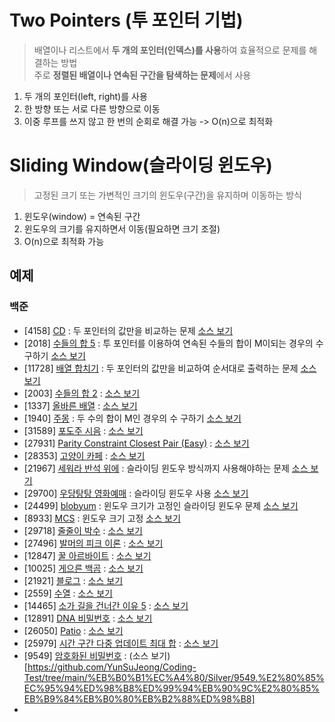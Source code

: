 # Two Pointers (투 포인터 기법)
> 배열이나 리스트에서 **두 개의 포인터(인덱스)를 사용**하여 효율적으로 문제를 해결하는 방법  
> 주로 **정렬된 배열이나 연속된 구간을 탐색하는 문제**에서 사용

1. 두 개의 포인터(left, right)를 사용
2. 한 방향 또는 서로 다른 방향으로 이동
3. 이중 루프를 쓰지 않고 한 번의 순회로 해결 가능 -> O(n)으로 최적화

# Sliding Window(슬라이딩 윈도우)
> 고정된 크기 또는 가변적인 크기의 윈도우(구간)을 유지하며 이동하는 방식

1. 윈도우(window) = 연속된 구간
2. 윈도우의 크기를 유지하면서 이동(필요하면 크기 조절)
3. O(n)으로 최적화 가능



## 예제
### 백준
- [4158] [CD](https://www.acmicpc.net/problem/4158) : 두 포인터의 값만을 비교하는 문제 [소스 보기](https://github.com/YunSuJeong/BAEKJOON/tree/main/%EB%B0%B1%EC%A4%80/Silver/4158.%E2%80%85CD)
- [2018] [수들의 합 5](https://www.acmicpc.net/problem/2018) : 투 포인터를 이용하여 연속된 수들의 합이 M이되는 경우의 수 구하기 [소스 보기](https://github.com/YunSuJeong/BAEKJOON/tree/main/%EB%B0%B1%EC%A4%80/Silver/2018.%E2%80%85%EC%88%98%EB%93%A4%EC%9D%98%E2%80%85%ED%95%A9%E2%80%855)
- [11728] [배열 합치기](https://www.acmicpc.net/problem/11728) : 두 포인터의 값만을 비교하여 순서대로 출력하는 문제 [소스 보기](https://github.com/YunSuJeong/BAEKJOON/tree/main/%EB%B0%B1%EC%A4%80/Silver/11728.%E2%80%85%EB%B0%B0%EC%97%B4%E2%80%85%ED%95%A9%EC%B9%98%EA%B8%B0)
- [2003] [수들의 합 2](https://www.acmicpc.net/problem/2003) : [소스 보기](https://github.com/YunSuJeong/BAEKJOON/tree/main/%EB%B0%B1%EC%A4%80/Silver/2003.%E2%80%85%EC%88%98%EB%93%A4%EC%9D%98%E2%80%85%ED%95%A9%E2%80%852)
- [1337] [올바른 배열](https://www.acmicpc.net/problem/1337) : [소스 보기](https://github.com/YunSuJeong/BAEKJOON/tree/main/%EB%B0%B1%EC%A4%80/Silver/1337.%E2%80%85%EC%98%AC%EB%B0%94%EB%A5%B8%E2%80%85%EB%B0%B0%EC%97%B4)
- [1940] [주몽](https://www.acmicpc.net/problem/1940) : 두 수의 합이 M인 경우의 수 구하기 [소스 보기](https://github.com/YunSuJeong/BAEKJOON/tree/main/%EB%B0%B1%EC%A4%80/Silver/1940.%E2%80%85%EC%A3%BC%EB%AA%BD)
- [31589] [포도주 시음](https://www.acmicpc.net/problem/31589) : [소스 보기](https://github.com/YunSuJeong/BAEKJOON/tree/main/%EB%B0%B1%EC%A4%80/Silver/31589.%E2%80%85%ED%8F%AC%EB%8F%84%EC%A3%BC%E2%80%85%EC%8B%9C%EC%9D%8C)
- [27931] [Parity Constraint Closest Pair (Easy)](https://www.acmicpc.net/problem/27931) : [소스 보기](https://github.com/YunSuJeong/BAEKJOON/tree/main/%EB%B0%B1%EC%A4%80/Silver/27931.%E2%80%85Parity%E2%80%85Constraint%E2%80%85Closest%E2%80%85Pair%E2%80%85%EF%BC%88Easy%EF%BC%89)
- [28353] [고양이 카페](https://www.acmicpc.net/problem/28353) : [소스 보기](https://github.com/YunSuJeong/BAEKJOON/tree/main/%EB%B0%B1%EC%A4%80/Silver/28353.%E2%80%85%EA%B3%A0%EC%96%91%EC%9D%B4%E2%80%85%EC%B9%B4%ED%8E%98)
- [21967] [세워라 반석 위에](https://www.acmicpc.net/problem/21967) : 슬라이딩 윈도우 방식까지 사용해야하는 문제 [소스 보기]()
- [29700] [우당탕탕 영화예매](https://www.acmicpc.net/problem/29700) : 슬라이딩 윈도우 사용 [소스 보기](https://github.com/YunSuJeong/BAEKJOON/tree/main/%EB%B0%B1%EC%A4%80/Silver/29700.%E2%80%85%EC%9A%B0%EB%8B%B9%ED%83%95%ED%83%95%E2%80%85%EC%98%81%ED%99%94%EC%98%88%EB%A7%A4)
- [24499] [blobyum](https://www.acmicpc.net/problem/24499) : 윈도우 크기가 고정인 슬라이딩 윈도우 문제 [소스 보기](https://github.com/YunSuJeong/BAEKJOON/tree/main/%EB%B0%B1%EC%A4%80/Silver/24499.%E2%80%85blobyum)
- [8933] [MCS](https://www.acmicpc.net/problem/8933) : 윈도우 크기 고정 [소스 보기](https://github.com/YunSuJeong/BAEKJOON/tree/main/%EB%B0%B1%EC%A4%80/Silver/8933.%E2%80%85MCS)
- [29718] [줄줄이 박수](https://www.acmicpc.net/problem/29718) : [소스 보기](https://github.com/YunSuJeong/Coding-Test/tree/main/%EB%B0%B1%EC%A4%80/Silver/29718.%E2%80%85%EC%A4%84%EC%A4%84%EC%9D%B4%E2%80%85%EB%B0%95%EC%88%98)
- [27496] [발머의 피크 이론](https://www.acmicpc.net/problem/27496) : [소스 보기](https://github.com/YunSuJeong/Coding-Test/tree/main/%EB%B0%B1%EC%A4%80/Silver/27496.%E2%80%85%EB%B0%9C%EB%A8%B8%EC%9D%98%E2%80%85%ED%94%BC%ED%81%AC%E2%80%85%EC%9D%B4%EB%A1%A0)
- [12847] [꿀 아르바이트](https://www.acmicpc.net/problem/12847) : [소스 보기](https://github.com/YunSuJeong/Coding-Test/tree/main/%EB%B0%B1%EC%A4%80/Silver/12847.%E2%80%85%EA%BF%80%E2%80%85%EC%95%84%EB%A5%B4%EB%B0%94%EC%9D%B4%ED%8A%B8)
- [10025] [게으른 백곰](https://www.acmicpc.net/problem/10025) : [소스 보기](https://github.com/YunSuJeong/Coding-Test/tree/main/%EB%B0%B1%EC%A4%80/Silver/10025.%E2%80%85%EA%B2%8C%EC%9C%BC%EB%A5%B8%E2%80%85%EB%B0%B1%EA%B3%B0)
- [21921] [블로그](https://www.acmicpc.net/problem/21921) : [소스 보기](https://github.com/YunSuJeong/Coding-Test/tree/main/%EB%B0%B1%EC%A4%80/Silver/21921.%E2%80%85%EB%B8%94%EB%A1%9C%EA%B7%B8)
- [2559] [수열](https://www.acmicpc.net/problem/2559) : [소스 보기](https://github.com/YunSuJeong/Coding-Test/tree/main/%EB%B0%B1%EC%A4%80/Silver/2559.%E2%80%85%EC%88%98%EC%97%B4)
- [14465] [소가 길을 건너간 이유 5](https://www.acmicpc.net/problem/14465) : [소스 보기](https://github.com/YunSuJeong/Coding-Test/tree/main/%EB%B0%B1%EC%A4%80/Silver/14465.%E2%80%85%EC%86%8C%EA%B0%80%E2%80%85%EA%B8%B8%EC%9D%84%E2%80%85%EA%B1%B4%EB%84%88%EA%B0%84%E2%80%85%EC%9D%B4%EC%9C%A0%E2%80%855)
- [12891] [DNA 비밀번호](https://www.acmicpc.net/problem/12891) : [소스 보기](https://github.com/YunSuJeong/Coding-Test/tree/main/%EB%B0%B1%EC%A4%80/Silver/12891.%E2%80%85DNA%E2%80%85%EB%B9%84%EB%B0%80%EB%B2%88%ED%98%B8)
- [26050] [Patio](https://www.acmicpc.net/problem/26050) : [소스 보기](https://github.com/YunSuJeong/Coding-Test/tree/main/%EB%B0%B1%EC%A4%80/Silver/26050.%E2%80%85Patio)
- [25979] [시간 구간 다중 업데이트 최대 합](https://www.acmicpc.net/problem/25979) : [소스 보기](https://github.com/YunSuJeong/Coding-Test/tree/main/%EB%B0%B1%EC%A4%80/Silver/25979.%E2%80%85%EC%8B%9C%EA%B0%84%E2%80%85%EA%B5%AC%EA%B0%84%E2%80%85%EB%8B%A4%EC%A4%91%E2%80%85%EC%97%85%EB%8D%B0%EC%9D%B4%ED%8A%B8%E2%80%85%EC%B5%9C%EB%8C%80%E2%80%85%ED%95%A9)
- [9549] [암호화된 비밀번호](https://www.acmicpc.net/problem/9549) : (소스 보기)[https://github.com/YunSuJeong/Coding-Test/tree/main/%EB%B0%B1%EC%A4%80/Silver/9549.%E2%80%85%EC%95%94%ED%98%B8%ED%99%94%EB%90%9C%E2%80%85%EB%B9%84%EB%B0%80%EB%B2%88%ED%98%B8]
- 

